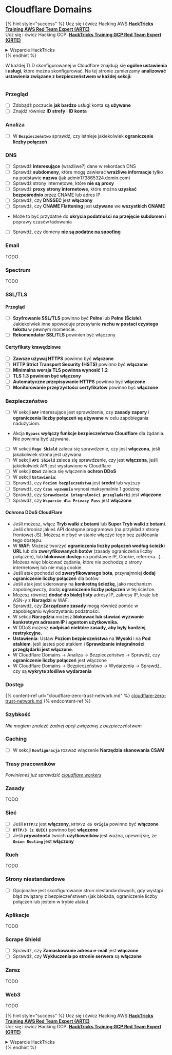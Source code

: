 # Cloudflare Domains

{% hint style="success" %}
Ucz się i ćwicz Hacking AWS:<img src="../../.gitbook/assets/image (1) (1) (1) (1).png" alt="" data-size="line">[**HackTricks Training AWS Red Team Expert (ARTE)**](https://training.hacktricks.xyz/courses/arte)<img src="../../.gitbook/assets/image (1) (1) (1) (1).png" alt="" data-size="line">\
Ucz się i ćwicz Hacking GCP: <img src="../../.gitbook/assets/image (2) (1).png" alt="" data-size="line">[**HackTricks Training GCP Red Team Expert (GRTE)**<img src="../../.gitbook/assets/image (2) (1).png" alt="" data-size="line">](https://training.hacktricks.xyz/courses/grte)

<details>

<summary>Wsparcie HackTricks</summary>

* Sprawdź [**plany subskrypcyjne**](https://github.com/sponsors/carlospolop)!
* **Dołącz do** 💬 [**grupy Discord**](https://discord.gg/hRep4RUj7f) lub [**grupy telegram**](https://t.me/peass) lub **śledź** nas na **Twitterze** 🐦 [**@hacktricks\_live**](https://twitter.com/hacktricks_live)**.**
* **Podziel się sztuczkami hackingowymi, przesyłając PR-y do** [**HackTricks**](https://github.com/carlospolop/hacktricks) i [**HackTricks Cloud**](https://github.com/carlospolop/hacktricks-cloud) repozytoriów github.

</details>
{% endhint %}

W każdej TLD skonfigurowanej w Cloudflare znajdują się **ogólne ustawienia i usługi**, które można skonfigurować. Na tej stronie zamierzamy **analizować ustawienia związane z bezpieczeństwem w każdej sekcji:**

<figure><img src="../../.gitbook/assets/image (101).png" alt=""><figcaption></figcaption></figure>

### Przegląd

* [ ] Zdobądź poczucie **jak bardzo** usługi konta są **używane**
* [ ] Znajdź również **ID strefy** i **ID konta**

### Analiza

* [ ] W **`Bezpieczeństwo`** sprawdź, czy istnieje jakiekolwiek **ograniczenie liczby połączeń**

### DNS

* [ ] Sprawdź **interesujące** (wrażliwe?) dane w rekordach DNS
* [ ] Sprawdź **subdomeny**, które mogą zawierać **wrażliwe informacje** tylko na podstawie **nazwa** (jak admin173865324.domin.com)
* [ ] Sprawdź strony internetowe, które **nie są** **proxy**
* [ ] Sprawdź **proxy strony internetowe**, które można **uzyskać bezpośrednio** przez CNAME lub adres IP
* [ ] Sprawdź, czy **DNSSEC** jest **włączony**
* [ ] Sprawdź, czy **CNAME Flattening** jest **używane** we **wszystkich CNAME**
* Może to być przydatne do **ukrycia podatności na przejęcie subdomen** i poprawy czasów ładowania
* [ ] Sprawdź, czy domeny [**nie są podatne na spoofing**](https://book.hacktricks.xyz/network-services-pentesting/pentesting-smtp#mail-spoofing)

### **Email**

TODO

### Spectrum

TODO

### SSL/TLS

#### **Przegląd**

* [ ] **Szyfrowanie SSL/TLS** powinno być **Pełne** lub **Pełne (Ścisłe)**. Jakiekolwiek inne spowoduje przesyłanie **ruchu w postaci czystego tekstu** w pewnym momencie.
* [ ] **Rekomendator SSL/TLS** powinien być włączony

#### Certyfikaty krawędziowe

* [ ] **Zawsze używaj HTTPS** powinno być **włączone**
* [ ] **HTTP Strict Transport Security (HSTS)** powinno być **włączone**
* [ ] **Minimalna wersja TLS powinna wynosić 1.2**
* [ ] **TLS 1.3 powinien być włączony**
* [ ] **Automatyczne przepisywanie HTTPS** powinno być **włączone**
* [ ] **Monitorowanie przejrzystości certyfikatów** powinno być **włączone**

### **Bezpieczeństwo**

* [ ] W sekcji **`WAF`** interesujące jest sprawdzenie, czy **zasady zapory** i **ograniczenia liczby połączeń są używane** w celu zapobiegania nadużyciom.
* Akcja **`Bypass`** **wyłączy funkcje bezpieczeństwa Cloudflare** dla żądania. Nie powinna być używana.
* [ ] W sekcji **`Page Shield`** zaleca się sprawdzenie, czy jest **włączona**, jeśli jakakolwiek strona jest używana
* [ ] W sekcji **`API Shield`** zaleca się sprawdzenie, czy jest **włączona**, jeśli jakiekolwiek API jest wystawione w Cloudflare
* [ ] W sekcji **`DDoS`** zaleca się włączenie **ochron DDoS**
* [ ] W sekcji **`Ustawienia`**:
* [ ] Sprawdź, czy **`Poziom bezpieczeństwa`** jest **średni** lub wyższy
* [ ] Sprawdź, czy **`Czas wyzwania`** wynosi maksymalnie 1 godzinę
* [ ] Sprawdź, czy **`Sprawdzanie integralności przeglądarki`** jest **włączone**
* [ ] Sprawdź, czy **`Wsparcie dla Privacy Pass`** jest **włączone**

#### **Ochrona DDoS CloudFlare**

* Jeśli możesz, włącz **Tryb walki z botami** lub **Super Tryb walki z botami**. Jeśli chronisz jakieś API dostępne programowo (na przykład z strony frontowej JS). Możesz nie być w stanie włączyć tego bez zakłócania tego dostępu.
* W **WAF**: Możesz tworzyć **ograniczenia liczby połączeń według ścieżki URL** lub dla **zweryfikowanych botów** (zasady ograniczenia liczby połączeń), lub **blokować dostęp** na podstawie IP, Cookie, referrera...). Możesz więc blokować żądania, które nie pochodzą z strony internetowej lub nie mają cookie.
* Jeśli atak pochodzi od **zweryfikowanego bota**, przynajmniej **dodaj ograniczenie liczby połączeń** dla botów.
* Jeśli atak jest skierowany na **konkretną ścieżkę**, jako mechanizm zapobiegawczy, dodaj **ograniczenie liczby połączeń** w tej ścieżce.
* Możesz również **dodać do białej listy** adresy IP, zakresy IP, kraje lub ASN-y z **Narzędzi** w WAF.
* Sprawdź, czy **Zarządzane zasady** mogą również pomóc w zapobieganiu wykorzystaniu podatności.
* W sekcji **Narzędzia** możesz **blokować lub stawiać wyzwanie konkretnym adresom IP** i **agentom użytkownika.**
* W DDoS możesz **nadpisać niektóre zasady, aby były bardziej restrykcyjne**.
* **Ustawienia**: Ustaw **Poziom bezpieczeństwa** na **Wysoki** i na **Pod atakiem**, jeśli jesteś pod atakiem i **Sprawdzanie integralności przeglądarki jest włączone**.
* W Cloudflare Domains -> Analiza -> Bezpieczeństwo -> Sprawdź, czy **ograniczenie liczby połączeń** jest włączone
* W Cloudflare Domains -> Bezpieczeństwo -> Wydarzenia -> Sprawdź, czy są **wykryte złośliwe wydarzenia**

### Dostęp

{% content-ref url="cloudflare-zero-trust-network.md" %}
[cloudflare-zero-trust-network.md](cloudflare-zero-trust-network.md)
{% endcontent-ref %}

### Szybkość

_Nie mogłem znaleźć żadnej opcji związanej z bezpieczeństwem_

### Caching

* [ ] W sekcji **`Konfiguracja`** rozważ włączenie **Narzędzia skanowania CSAM**

### **Trasy pracowników**

_Powinieneś już sprawdzić_ [_cloudflare workers_](./#workers)

### Zasady

TODO

### Sieć

* [ ] Jeśli **`HTTP/2`** jest **włączony**, **`HTTP/2 do Origin`** powinno być **włączone**
* [ ] **`HTTP/3 (z QUIC)`** powinno być **włączone**
* [ ] Jeśli **prywatność** twoich **użytkowników** jest ważna, upewnij się, że **`Onion Routing`** jest **włączony**

### **Ruch**

TODO

### Strony niestandardowe

* [ ] Opcjonalne jest skonfigurowanie stron niestandardowych, gdy wystąpi błąd związany z bezpieczeństwem (jak blokada, ograniczenie liczby połączeń lub jestem w trybie ataku)

### Aplikacje

TODO

### Scrape Shield

* [ ] Sprawdź, czy **Zamaskowanie adresu e-mail** jest **włączone**
* [ ] Sprawdź, czy **Wykluczenia po stronie serwera** są **włączone**

### **Zaraz**

TODO

### **Web3**

TODO

{% hint style="success" %}
Ucz się i ćwicz Hacking AWS:<img src="../../.gitbook/assets/image (1) (1) (1) (1).png" alt="" data-size="line">[**HackTricks Training AWS Red Team Expert (ARTE)**](https://training.hacktricks.xyz/courses/arte)<img src="../../.gitbook/assets/image (1) (1) (1) (1).png" alt="" data-size="line">\
Ucz się i ćwicz Hacking GCP: <img src="../../.gitbook/assets/image (2) (1).png" alt="" data-size="line">[**HackTricks Training GCP Red Team Expert (GRTE)**<img src="../../.gitbook/assets/image (2) (1).png" alt="" data-size="line">](https://training.hacktricks.xyz/courses/grte)

<details>

<summary>Wsparcie HackTricks</summary>

* Sprawdź [**plany subskrypcyjne**](https://github.com/sponsors/carlospolop)!
* **Dołącz do** 💬 [**grupy Discord**](https://discord.gg/hRep4RUj7f) lub [**grupy telegram**](https://t.me/peass) lub **śledź** nas na **Twitterze** 🐦 [**@hacktricks\_live**](https://twitter.com/hacktricks_live)**.**
* **Podziel się sztuczkami hackingowymi, przesyłając PR-y do** [**HackTricks**](https://github.com/carlospolop/hacktricks) i [**HackTricks Cloud**](https://github.com/carlospolop/hacktricks-cloud) repozytoriów github.

</details>
{% endhint %}

